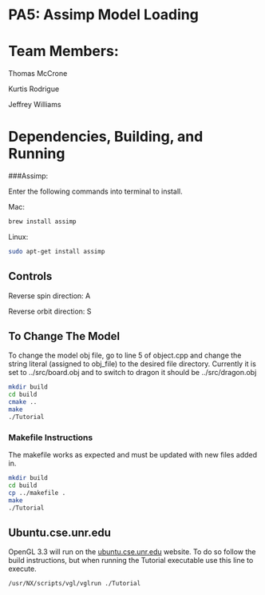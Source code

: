 # PA5: Assimp Model Loading

# Team Members:

Thomas McCrone

Kurtis Rodrigue

Jeffrey Williams

# Dependencies, Building, and Running

###Assimp:

Enter the following commands into terminal to install.

Mac: 
```bash
brew install assimp
```

Linux: 
```bash
sudo apt-get install assimp
```

## Controls
Reverse spin direction: A

Reverse orbit direction: S

## To Change The Model
To change the model obj file, go to line 5 of object.cpp and change the string literal (assigned to obj_file) to the desired file directory. Currently it is set to ../src/board.obj and to switch to dragon it should be ../src/dragon.obj

```bash
mkdir build
cd build
cmake ..
make
./Tutorial
```

### Makefile Instructions 
The makefile works as expected and must be updated with new files added in.

```bash
mkdir build
cd build
cp ../makefile .
make
./Tutorial
```

## Ubuntu.cse.unr.edu
OpenGL 3.3 will run on the [ubuntu.cse.unr.edu](https://ubuntu.cse.unr.edu/) website. To do so follow the build instructions, but when running the Tutorial executable use this line to execute.
```bash
/usr/NX/scripts/vgl/vglrun ./Tutorial
```
